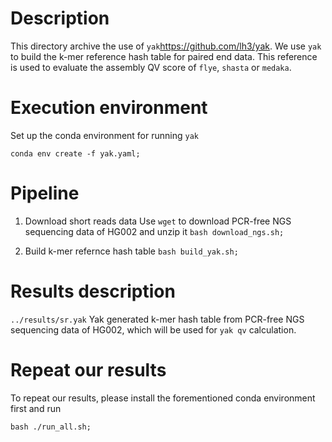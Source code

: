 # Description
This directory archive the use of `yak`<https://github.com/lh3/yak>. We use `yak` to build the k-mer reference hash table for paired end data. This reference is used to evaluate the assembly QV score of `flye`, `shasta` or `medaka`.


# Execution environment
Set up the conda environment for running `yak`
```
conda env create -f yak.yaml;
```

# Pipeline
1. Download short reads data
Use `wget` to download PCR-free NGS sequencing data of HG002 and unzip it
`bash download_ngs.sh;`

2. Build k-mer refernce hash table
`bash build_yak.sh;`


# Results description
`../results/sr.yak`
Yak generated k-mer hash table from PCR-free NGS sequencing data of HG002, which will be used for `yak qv` calculation.



# Repeat our results
To repeat our results, please install the forementioned conda environment first and run
```
bash ./run_all.sh;
```
